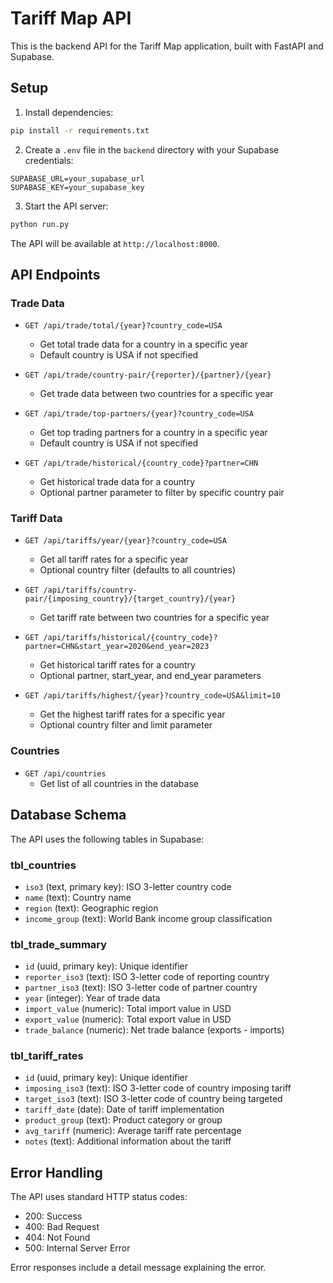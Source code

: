 # Tariff Map API

This is the backend API for the Tariff Map application, built with FastAPI and Supabase.

## Setup

1. Install dependencies:
```bash
pip install -r requirements.txt
```

2. Create a `.env` file in the `backend` directory with your Supabase credentials:
```
SUPABASE_URL=your_supabase_url
SUPABASE_KEY=your_supabase_key
```

3. Start the API server:
```bash
python run.py
```

The API will be available at `http://localhost:8000`.

## API Endpoints

### Trade Data

- `GET /api/trade/total/{year}?country_code=USA`
  - Get total trade data for a country in a specific year
  - Default country is USA if not specified

- `GET /api/trade/country-pair/{reporter}/{partner}/{year}`
  - Get trade data between two countries for a specific year

- `GET /api/trade/top-partners/{year}?country_code=USA`
  - Get top trading partners for a country in a specific year
  - Default country is USA if not specified

- `GET /api/trade/historical/{country_code}?partner=CHN`
  - Get historical trade data for a country
  - Optional partner parameter to filter by specific country pair

### Tariff Data

- `GET /api/tariffs/year/{year}?country_code=USA`
  - Get all tariff rates for a specific year
  - Optional country filter (defaults to all countries)

- `GET /api/tariffs/country-pair/{imposing_country}/{target_country}/{year}`
  - Get tariff rate between two countries for a specific year

- `GET /api/tariffs/historical/{country_code}?partner=CHN&start_year=2020&end_year=2023`
  - Get historical tariff rates for a country
  - Optional partner, start_year, and end_year parameters

- `GET /api/tariffs/highest/{year}?country_code=USA&limit=10`
  - Get the highest tariff rates for a specific year
  - Optional country filter and limit parameter

### Countries

- `GET /api/countries`
  - Get list of all countries in the database

## Database Schema

The API uses the following tables in Supabase:

### tbl_countries
- `iso3` (text, primary key): ISO 3-letter country code
- `name` (text): Country name
- `region` (text): Geographic region
- `income_group` (text): World Bank income group classification

### tbl_trade_summary
- `id` (uuid, primary key): Unique identifier
- `reporter_iso3` (text): ISO 3-letter code of reporting country
- `partner_iso3` (text): ISO 3-letter code of partner country
- `year` (integer): Year of trade data
- `import_value` (numeric): Total import value in USD
- `export_value` (numeric): Total export value in USD
- `trade_balance` (numeric): Net trade balance (exports - imports)

### tbl_tariff_rates
- `id` (uuid, primary key): Unique identifier
- `imposing_iso3` (text): ISO 3-letter code of country imposing tariff
- `target_iso3` (text): ISO 3-letter code of country being targeted
- `tariff_date` (date): Date of tariff implementation
- `product_group` (text): Product category or group
- `avg_tariff` (numeric): Average tariff rate percentage
- `notes` (text): Additional information about the tariff

## Error Handling

The API uses standard HTTP status codes:
- 200: Success
- 400: Bad Request
- 404: Not Found
- 500: Internal Server Error

Error responses include a detail message explaining the error. 